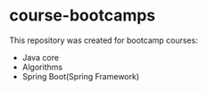 # course-bootcamps
This repository was created for bootcamp courses:
- Java core
- Algorithms
- Spring Boot(Spring Framework)
